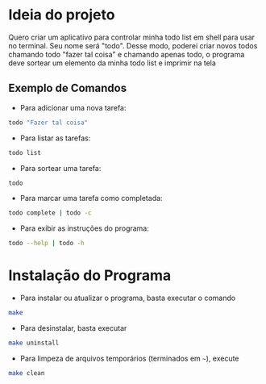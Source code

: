 # Ideia do projeto

Quero criar um aplicativo para controlar minha todo list em shell para usar no terminal. Seu nome será "todo". Desse modo, poderei criar novos todos chamando todo "fazer tal coisa" e chamando apenas todo, o programa deve sortear um elemento da minha todo list e imprimir na tela

## Exemplo de Comandos

- Para adicionar uma nova tarefa:
```bash
todo "Fazer tal coisa"
```

- Para listar as tarefas:
```bash
todo list
```

- Para sortear uma tarefa:
```bash
todo
```

- Para marcar uma tarefa como completada:
```bash
todo complete | todo -c
```

- Para exibir as instruções do programa:

```bash
todo --help | todo -h
```

# Instalação do Programa

- Para instalar ou atualizar o programa, basta executar o comando

```bash
make
```

- Para desinstalar, basta executar 

```bash
make uninstall
```

- Para limpeza de arquivos temporários (terminados em `~`), execute

```bash
make clean
```
